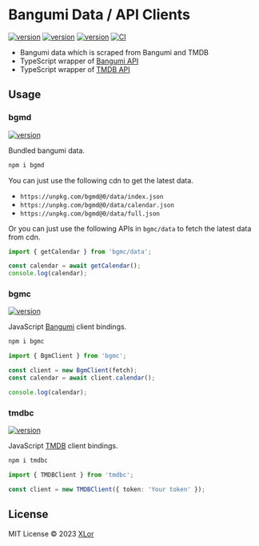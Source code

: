 # Bangumi Data / API Clients

[![version](https://img.shields.io/npm/v/bgmd?label=bgmd)](https://www.npmjs.com/package/bgmd)
[![version](https://img.shields.io/npm/v/bgmc?label=bgmc)](https://www.npmjs.com/package/bgmc)
[![version](https://img.shields.io/npm/v/tmdbc?label=tmdbc)](https://www.npmjs.com/package/tmdbc)
[![CI](https://github.com/yjl9903/bgmc/actions/workflows/ci.yml/badge.svg)](https://github.com/yjl9903/bgmc/actions/workflows/ci.yml)

- Bangumi data which is scraped from Bangumi and TMDB
- TypeScript wrapper of [Bangumi API](https://bangumi.github.io/api/)
- TypeScript wrapper of [TMDB API](https://developer.themoviedb.org/docs/getting-started)

## Usage

### bgmd

[![version](https://img.shields.io/npm/v/bgmd?label=bgmd)](https://www.npmjs.com/package/bgmd)

Bundled bangumi data.

```bash
npm i bgmd
```

You can just use the following cdn to get the latest data.

- `https://unpkg.com/bgmd@0/data/index.json`
- `https://unpkg.com/bgmd@0/data/calendar.json`
- `https://unpkg.com/bgmd@0/data/full.json`

Or you can just use the following APIs in `bgmc/data` to fetch the latest data from cdn.

```ts
import { getCalendar } from 'bgmc/data';

const calendar = await getCalendar();
console.log(calendar);
```

### bgmc

[![version](https://img.shields.io/npm/v/bgmc?label=bgmc)](https://www.npmjs.com/package/bgmc)

JavaScript [Bangumi](https://bgm.tv) client bindings.

```bash
npm i bgmc
```

```ts
import { BgmClient } from 'bgmc';

const client = new BgmClient(fetch);
const calendar = await client.calendar();

console.log(calendar);
```

### tmdbc

[![version](https://img.shields.io/npm/v/tmdbc?label=tmdbc)](https://www.npmjs.com/package/tmdbc)

JavaScript [TMDB](https://www.themoviedb.org/) client bindings.

```bash
npm i tmdbc
```

```ts
import { TMDBClient } from 'tmdbc';

const client = new TMDBClient({ token: 'Your token' });
```

## License

MIT License © 2023 [XLor](https://github.com/yjl9903)
